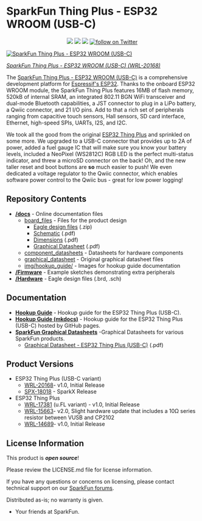 SparkFun Thing Plus - ESP32 WROOM (USB-C)
========================================

<p align="center">
  <a href="https://github.com/sparkfun/SparkFun_Thing_Plus_ESP32_WROOM_C/issues" alt="Issues">
    <img src="https://img.shields.io/github/issues/sparkfun/SparkFun_Thing_Plus_ESP32_WROOM_C.svg" /></a>
  <a href="https://github.com/sparkfun/SparkFun_Thing_Plus_ESP32_WROOM_C/actions" alt="Actions">
    <img src="https://github.com/sparkfun/SparkFun_Thing_Plus_ESP32_WROOM_C/actions/workflows/mkdocs.yml/badge.svg" /></a>
  <a href="https://github.com/sparkfun/SparkFun_Thing_Plus_ESP32_WROOM_C/blob/master/LICENSE.md" alt="License">
    <img src="https://img.shields.io/badge/license-CC%20BY--SA%204.0-EF9421.svg" /></a>
  <a href="https://twitter.com/intent/follow?screen_name=sparkfun">
    <img src="https://img.shields.io/twitter/follow/sparkfun.svg?style=social&logo=twitter" alt="follow on Twitter"></a>
</p>


[![SparkFun Thing Plus - ESP32 WROOM (USB-C)](https://cdn.sparkfun.com/assets/parts/1/9/9/6/8/20168Diagonal.jpg)](https://www.sparkfun.com/products/20168)

*[SparkFun Thing Plus - ESP32 WROOM (USB-C) (WRL-20168)](https://www.sparkfun.com/products/20168)*

The [SparkFun Thing Plus - ESP32 WROOM (USB-C)](https://www.sparkfun.com/products/20168) is a comprehensive development platform for [Espressif's ESP32](https://espressif.com/en/products/hardware/esp32/overview). Thanks to the onboard ESP32 WROOM module, the SparkFun Thing Plus features 16MB of flash memory, 520kB of internal SRAM, an integrated 802.11 BGN WiFi transceiver and dual-mode Bluetooth capabilities, a JST connector to plug in a LiPo battery, a Qwiic connector, and 21 I/O pins. Add to that a rich set of peripherals ranging from capacitive touch sensors, Hall sensors, SD card interface, Ethernet, high-speed SPIs, UARTs, I2S, and I2C.

We took all the good from the original [ESP32 Thing Plus](https://www.sparkfun.com/products/15663) and sprinkled on some more. We upgraded to a USB-C connector that provides up to 2A of power, added a fuel gauge IC that will make sure you know your battery levels, included a NeoPixel (WS2812C) RGB LED is the perfect multi-status indicator, and threw a microSD connector on the back! Oh, and the new taller reset and boot buttons are **so** much easier to push! We even dedicated a voltage regulator to the Qwiic connector, which enables software power control to the Qwiic bus - great for low power logging!


Repository Contents
-------------------

* **[/docs](/docs/)** - Online documentation files
    * [board_files](/docs/board_files/) - Files for the product design
        * [Eagle design files](/docs/board_files/eagle_files.zip) (.zip)
        * [Schematic](/docs/board_files/schematic.pdf) (.pdf)
        * [Dimensions](/docs/board_files/dimensions.pdf) (.pdf)
        * [Graphical Datasheet](/docs/board_files/graphical_datasheet.pdf) (.pdf)
    * [component_datasheets](/docs/component_datasheets/) - Datasheets for hardware components
    * [graphical_datasheet](/docs/graphical_datasheet/) - Original graphical datasheet files
    * [img/hookup_guide/](/docs/img/hookup_guide/) - Images for hookup guide documentation
* **[/Firmware](/Firmware/)** - Example sketches demonstrating extra peripherals
* **[/Hardware](/Hardware/)** - Eagle design files (.brd, .sch)

Documentation
--------------
* **[Hookup Guide](https://learn.sparkfun.com/tutorials/2353)** - Hookup guide for the ESP32 Thing Plus (USB-C).
* **[Hookup Guide (mkdocs)](http://docs.sparkfun.com/SparkFun_Thing_Plus_ESP32_WROOM_C/)** - Hookup guide for the ESP32 Thing Plus (USB-C) hosted by GitHub pages.
* **[SparkFun Graphical Datasheets](https://github.com/sparkfun/Graphical_Datasheets)** -Graphical Datasheets for various SparkFun products.
    * [Graphical Datasheet - ESP32 Thing Plus (USB-C)](/docs/board_files/graphical_datasheet.pdf) (.pdf)

Product Versions
----------------
* ESP32 Thing Plus (USB-C variant)
  * [WRL-20168](https://www.sparkfun.com/products/20168)- v1.0, Initial Release
  * [SPX-18018](https://www.sparkfun.com/products/18018) - SparkX Release
* ESP32 Thing Plus
  * [WRL-17381](https://www.sparkfun.com/products/17381) (u.FL variant) - v1.0, Initial Release
  * [WRL-15663](https://www.sparkfun.com/products/15663)- v2.0, Slight hardware update that includes a 10&ohm; series resistor between VUSB and CP2102
  * [WRL-14689](https://www.sparkfun.com/products/14689)- v1.0, Initial Release

License Information
-------------------

This product is _**open source**_! 

Please review the LICENSE.md file for license information. 

If you have any questions or concerns on licensing, please contact technical support on our [SparkFun forums](https://forum.sparkfun.com/viewforum.php?f=152).

Distributed as-is; no warranty is given.

- Your friends at SparkFun.
